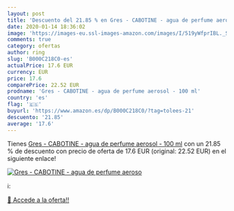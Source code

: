 ```yaml
---
layout: post
title: 'Descuento del 21.85 % en Gres - CABOTINE - agua de perfume aeroso'
date: 2020-01-14 18:36:02
image: 'https://images-eu.ssl-images-amazon.com/images/I/519yWfprIBL._SL200_.jpg'
comments: true
category: ofertas
author: ring
slug: 'B000C218C0-es'
actualPrice: 17.6 EUR
currency: EUR
price: 17.6
comparePrice: 22.52 EUR
prodname: 'Gres - CABOTINE - agua de perfume aerosol - 100 ml'
country: 'es'
flag: '🇪🇸'
buyurl: 'https://www.amazon.es/dp/B000C218C0/?tag=tolees-21'
descuento: '21.85'
average: '17.6'
---
```


Tienes [Gres - CABOTINE - agua de perfume aerosol - 100 ml](https://www.amazon.es/dp/B000C218C0/?tag=tolees-21) con un 21.85 % de descuento con precio de oferta de 17.6 EUR (original: 22.52 EUR) en el siguiente enlace!

[![Gres - CABOTINE - agua de perfume aeroso](https://images-eu.ssl-images-amazon.com/images/I/519yWfprIBL._SL200_.jpg)](https://www.amazon.es/dp/B000C218C0/?tag=tolees-21)

ℹ️:


[🛒 Accede a la oferta!!](https://www.amazon.es/dp/B000C218C0/?tag=tolees-21)
